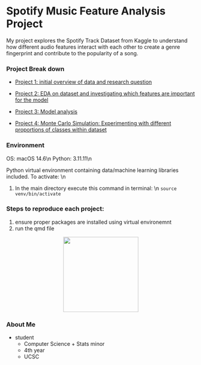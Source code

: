 # Spotify Music Feature Analysis Project

My project explores the Spotify Track Dataset from Kaggle to understand how different audio features interact with each other to create a genre fingerprint and contribute to the popularity of a song.
 
### Project Break down

-   [Project 1: initial overview of data and research question](./Project_1/Project1.md)

-   [Project 2: EDA on dataset and investigating which features are important for the model](./Project_2/README.md)

-   [Project 3: Model analysis](./Project_3/README.md)

-   [Project 4: Monte Carlo Simulation: Experimenting with different proportions of classes within dataset](./Project_4/README.md)


### Environment

OS: macOS 14.6\n
Python: 3.11.11\n

Python virtual environment containing data/machine learning libraries included. To activate: \n
1. In the main directory execute this command in terminal: \n
```source venv/bin/activate```

### Steps to reproduce each project:

1. ensure proper packages are installed using virtual environemnt 
2. run the qmd file 

<p align="center">
  <img src="smiski.png" width="200px">
</p>

### About Me
-   student
    -   Computer Science + Stats minor
    -   4th year
    -   UCSC
